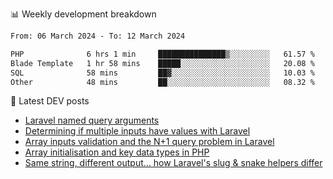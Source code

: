 📊 Weekly development breakdown
<!--START_SECTION:waka-->

```txt
From: 06 March 2024 - To: 12 March 2024

PHP              6 hrs 1 min     ███████████████▒░░░░░░░░░   61.57 %
Blade Template   1 hr 58 mins    █████░░░░░░░░░░░░░░░░░░░░   20.08 %
SQL              58 mins         ██▓░░░░░░░░░░░░░░░░░░░░░░   10.03 %
Other            48 mins         ██░░░░░░░░░░░░░░░░░░░░░░░   08.32 %
```

<!--END_SECTION:waka-->

📕 Latest DEV posts
<!-- BLOG-POST-LIST:START -->
- [Laravel named query arguments](https://dev.to/michaelvickersuk/laravel-named-query-arguments-28kd)
- [Determining if multiple inputs have values with Laravel](https://dev.to/michaelvickersuk/determining-if-multiple-inputs-have-values-with-laravel-km6)
- [Array inputs validation and the N+1 query problem in Laravel](https://dev.to/michaelvickersuk/array-inputs-validation-and-the-n1-query-problem-in-laravel-2agb)
- [Array initialisation and key data types in PHP](https://dev.to/michaelvickersuk/array-initialisation-and-key-data-types-in-php-1e5b)
- [Same string, different output... how Laravel&#39;s slug &amp; snake helpers differ](https://dev.to/michaelvickersuk/same-string-different-output-how-laravels-slug-snake-helpers-differ-1ccj)
<!-- BLOG-POST-LIST:END -->
